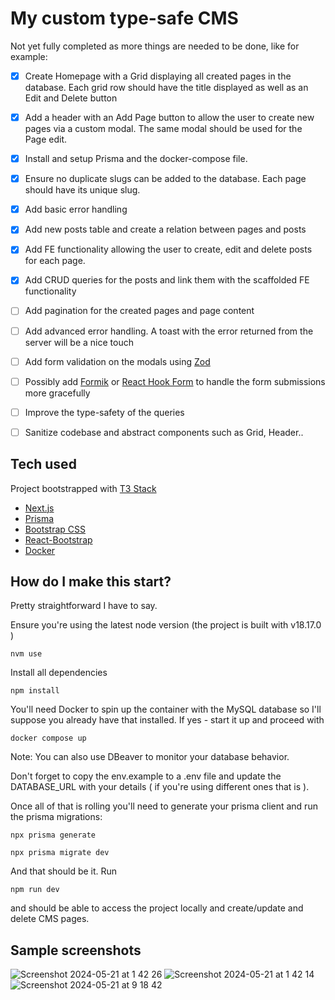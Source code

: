 # My custom type-safe CMS

Not yet fully completed as more things are needed to be done, like for example:

- [x] Create Homepage with a Grid displaying all created pages in the database. Each grid row should have the title displayed as well as an Edit and Delete button
- [x] Add a header with an Add Page button to allow the user to create new pages via a custom modal. The same modal should be used for the Page edit.
- [x] Install and setup Prisma and the docker-compose file.
- [x] Ensure no duplicate slugs can be added to the database. Each page should have its unique slug.
- [x] Add basic error handling
- [x] Add new posts table and create a relation between pages and posts
- [x] Add FE functionality allowing the user to create, edit and delete posts for each page.
- [x] Add CRUD queries for the posts and link them with the scaffolded FE functionality

- [ ] Add pagination for the created pages and page content
- [ ] Add advanced error handling. A toast with the error returned from the server will be a nice touch
- [ ] Add form validation on the modals using [Zod](https://zod.dev/)
- [ ] Possibly add [Formik](https://formik.org/) or [React Hook Form](https://react-hook-form.com/) to handle the form submissions more gracefully
- [ ] Improve the type-safety of the queries
- [ ] Sanitize codebase and abstract components such as Grid, Header..

## Tech used

Project bootstrapped with [T3 Stack](https://create.t3.gg/)

- [Next.js](https://nextjs.org)
- [Prisma](https://prisma.io)
- [Bootstrap CSS](https://getbootstrap.com/)
- [React-Bootstrap](https://react-bootstrap.github.io/)
- [Docker](https://www.docker.com/)

## How do I make this start?

Pretty straightforward I have to say.

Ensure you're using the latest node version (the project is built with v18.17.0 )

```
nvm use
```

Install all dependencies

```
npm install
```

You'll need Docker to spin up the container with the MySQL database so I'll suppose you already have that installed. If yes - start it up and proceed with

```
docker compose up
```

Note: You can also use DBeaver to monitor your database behavior.

Don't forget to copy the env.example to a .env file and update the DATABASE_URL with your details ( if you're using different ones that is ).

Once all of that is rolling you'll need to generate your prisma client and run the prisma migrations:

```
npx prisma generate
```

```
npx prisma migrate dev
```

And that should be it. Run

```
npm run dev
```

and should be able to access the project locally and create/update and delete CMS pages.

## Sample screenshots

![Screenshot 2024-05-21 at 1 42 26](https://github.com/AtanasVA/cms_project/assets/99086114/787b9532-2c04-465f-873e-ec3bd135d898)
![Screenshot 2024-05-21 at 1 42 14](https://github.com/AtanasVA/cms_project/assets/99086114/68f64800-17ab-45c8-be8c-4a913fdc720b)
![Screenshot 2024-05-21 at 9 18 42](https://github.com/AtanasVA/cms_project/assets/99086114/78def21d-9abb-4890-a079-e5f83a920fff)
